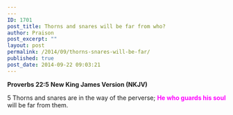 ```yaml
---
---
ID: 1701
post_title: Thorns and snares will be far from who?
author: Praison
post_excerpt: ""
layout: post
permalink: /2014/09/thorns-snares-will-be-far/
published: true
post_date: 2014-09-22 09:03:21
---
```

<strong>Proverbs 22:5</strong>
<strong> New King James Version (NKJV)</strong>

5 Thorns and snares are in the way of the perverse;
<span style="color: #ff00ff;"><strong>He who guards his soul</strong></span> will be far from them.